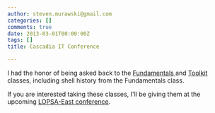```yaml
---
author: steven.murawski@gmail.com
categories: []
comments: true
date: 2013-03-01T00:00:00Z
tags: []
title: Cascadia IT Conference

---
```


I had the honor of being asked back to the [Fundamentals ](/s/Fundamentals.zip)and [Toolkit ](/s/Toolkit.zip)classes, including shell history from the Fundamentals class.


If you are interested taking these classes, I'll be giving them at the upcoming <a href="http://lopsa-east.org/2013/" target="_blank">LOPSA-East conference</a>.




